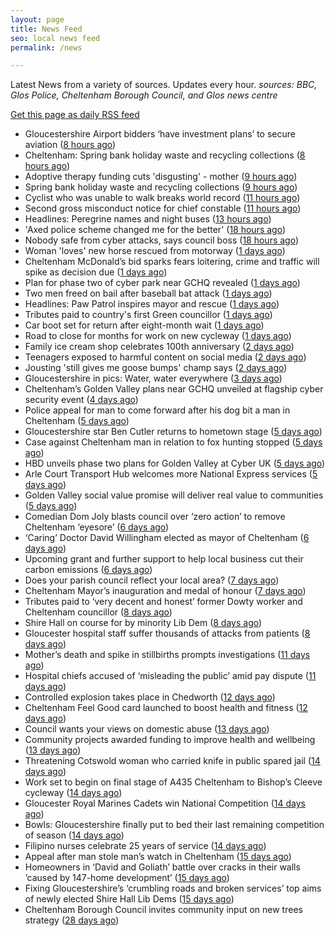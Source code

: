 ```yaml
---
layout: page
title: News Feed
seo: local news feed
permalink: /news

---
```


Latest News from a variety of sources. Updates every hour.
_sources: BBC, Glos Police, Cheltenham Borough Council, and Glos news centre_

[Get this page as daily RSS feed](/daily.rss)

<!-- news_marker starts -->
- Gloucestershire Airport bidders ‘have investment plans’ to secure aviation ([8 hours ago](https://gloucesternewscentre.co.uk/gloucestershire-airport-bidders-have-investment-plans-to-secure-aviation/))
- Cheltenham: Spring bank holiday waste and recycling collections ([8 hours ago](https://gloucesternewscentre.co.uk/cheltenham-spring-bank-holiday-waste-and-recycling-collections/))
- Adoptive therapy funding cuts 'disgusting' - mother ([9 hours ago](https://www.bbc.com/news/articles/c4g2rpypmp9o))
- Spring bank holiday waste and recycling collections ([9 hours ago](https://www.cheltenham.gov.uk/news/article/3013/spring_bank_holiday_waste_and_recycling_collections))
- Cyclist who was unable to walk breaks world record ([11 hours ago](https://www.bbc.com/news/articles/ce822e66159o))
- Second gross misconduct notice for chief constable ([11 hours ago](https://www.bbc.com/news/articles/cy8nnxy83lro))
- Headlines: Peregrine names and night buses ([13 hours ago](https://www.bbc.com/news/articles/cr7zznnkyrgo))
- 'Axed police scheme changed me for the better' ([18 hours ago](https://www.bbc.com/news/articles/cj425087v5po))
- Nobody safe from cyber attacks, says council boss ([18 hours ago](https://www.bbc.com/news/articles/cyvm4ljl2l8o))
- Woman 'loves' new horse rescued from motorway ([1 days ago](https://www.bbc.com/news/articles/c4g2r40ye9eo))
- Cheltenham McDonald’s bid sparks fears loitering, crime and traffic will spike as decision due ([1 days ago](https://gloucesternewscentre.co.uk/cheltenham-mcdonalds-bid-sparks-fears-loitering-crime-and-traffic-will-spike-as-decision-due/))
- Plan for phase two of cyber park near GCHQ revealed ([1 days ago](https://www.bbc.com/news/articles/clygqx2jp95o))
- Two men freed on bail after baseball bat attack ([1 days ago](https://www.bbc.com/news/articles/c4ge7l3nvv1o))
- Headlines: Paw Patrol inspires mayor and rescue ([1 days ago](https://www.bbc.com/news/articles/cj93e7x34ewo))
- Tributes paid to country's first Green councillor ([1 days ago](https://www.bbc.com/news/articles/cd7gvr0g0qgo))
- Car boot set for return after eight-month wait ([1 days ago](https://www.bbc.com/news/articles/cx2qvp3lp61o))
- Road to close for months for work on new cycleway ([1 days ago](https://www.bbc.com/news/articles/cded9232w5wo))
- Family ice cream shop celebrates 100th anniversary ([2 days ago](https://www.bbc.com/news/articles/crr7dg8n471o))
- Teenagers exposed to harmful content on social media ([2 days ago](https://www.bbc.com/news/videos/c1kvmv9w348o))
- Jousting 'still gives me goose bumps' champ says ([2 days ago](https://www.bbc.com/news/articles/cm2yd1d3d7eo))
- Gloucestershire in pics: Water, water everywhere ([3 days ago](https://www.bbc.com/news/articles/c8e6d4g6k88o))
- Cheltenham’s Golden Valley plans near GCHQ unveiled at flagship cyber security event ([4 days ago](https://gloucesternewscentre.co.uk/cheltenhams-golden-valley-plans-near-gchq-unveiled-at-flagship-cyber-security-event/))
- Police appeal for man to come forward after his dog bit a man in Cheltenham ([5 days ago](https://gloucesternewscentre.co.uk/police-appeal-for-man-to-come-forward-after-his-dog-bit-a-man-in-cheltenham/))
- Gloucestershire star Ben Cutler returns to hometown stage ([5 days ago](https://gloucesternewscentre.co.uk/gloucestershire-star-ben-cutler-returns-to-hometown-stage/))
- Case against Cheltenham man in relation to fox hunting stopped ([5 days ago](https://gloucesternewscentre.co.uk/case-against-cheltenham-man-in-relation-to-fox-hunting-stopped/))
- HBD unveils phase two plans for Golden Valley at Cyber UK ([5 days ago](https://www.cheltenham.gov.uk/news/article/3012/hbd_unveils_phase_two_plans_for_golden_valley_at_cyber_uk))
- Arle Court Transport Hub welcomes more National Express services ([5 days ago](https://gloucesternewscentre.co.uk/arle-court-transport-hub-welcomes-more-national-express-services/))
- Golden Valley social value promise will deliver real value to communities ([5 days ago](https://www.cheltenham.gov.uk/news/article/3011/golden_valley_social_value_promise_will_deliver_real_value_to_communities))
- Comedian Dom Joly blasts council over ‘zero action’ to remove Cheltenham ‘eyesore’ ([6 days ago](https://gloucesternewscentre.co.uk/comedian-dom-joly-blasts-council-over-zero-action-to-remove-cheltenham-eyesore/))
- ‘Caring’ Doctor David Willingham elected as mayor of Cheltenham ([6 days ago](https://gloucesternewscentre.co.uk/caring-doctor-david-willingham-elected-as-mayor-of-cheltenham/))
- Upcoming grant and further support to help local business cut their carbon emissions ([6 days ago](https://www.cheltenham.gov.uk/news/article/3010/upcoming_grant_and_further_support_to_help_local_business_cut_their_carbon_emissions))
- Does your parish council reflect your local area? ([7 days ago](https://www.cheltenham.gov.uk/news/article/3009/does_your_parish_council_reflect_your_local_area))
- Cheltenham Mayor’s inauguration and medal of honour ([7 days ago](https://www.cheltenham.gov.uk/news/article/3008/cheltenham_mayors_inauguration_and_medal_of_honour))
- Tributes paid to ‘very decent and honest’ former Dowty worker and Cheltenham councillor ([8 days ago](https://gloucesternewscentre.co.uk/tributes-paid-to-very-decent-and-honest-former-dowty-worker-and-cheltenham-councillor/))
- Shire Hall on course for by minority Lib Dem ([8 days ago](https://gloucesternewscentre.co.uk/shire-hall-on-course-for-by-minority-lib-dem/))
- Gloucester hospital staff suffer thousands of attacks from patients ([8 days ago](https://gloucesternewscentre.co.uk/gloucester-hospital-staff-suffer-thousands-of-attacks-from-patients/))
- Mother’s death and spike in stillbirths prompts investigations ([11 days ago](https://gloucesternewscentre.co.uk/mothers-death-and-spike-in-stillbirths-prompts-investigations/))
- Hospital chiefs accused of ‘misleading the public’ amid pay dispute ([11 days ago](https://gloucesternewscentre.co.uk/hospital-chiefs-accused-of-misleading-the-public-amid-pay-dispute/))
- Controlled explosion takes place in Chedworth ([12 days ago](https://gloucesternewscentre.co.uk/controlled-explosion-takes-place-in-chedworth/))
- Cheltenham Feel Good card launched to boost health and fitness ([12 days ago](https://www.cheltenham.gov.uk/news/article/3007/cheltenham_feel_good_card_launched_to_boost_health_and_fitness))
- Council wants your views on domestic abuse ([13 days ago](https://gloucesternewscentre.co.uk/council-wants-your-views-on-domestic-abuse/))
- Community projects awarded funding to improve health and wellbeing ([13 days ago](https://www.cheltenham.gov.uk/news/article/3006/community_projects_awarded_funding_to_improve_health_and_wellbeing))
- Threatening Cotswold woman who carried knife in public spared jail ([14 days ago](https://gloucesternewscentre.co.uk/threatening-cotswold-woman-who-carried-knife-in-public-spared-jail/))
- Work set to begin on final stage of A435 Cheltenham to Bishop’s Cleeve cycleway ([14 days ago](https://gloucesternewscentre.co.uk/work-set-to-begin-on-final-stage-of-a435-cheltenham-to-bishops-cleeve-cycleway/))
- Gloucester Royal Marines Cadets win National Competition ([14 days ago](https://gloucesternewscentre.co.uk/gloucester-royal-marines-cadets-win-national-competition/))
- Bowls: Gloucestershire finally put to bed their last remaining competition of season ([14 days ago](https://gloucesternewscentre.co.uk/bowls-gloucestershire-finally-put-to-bed-their-last-remaining-competition-of-season/))
- Filipino nurses celebrate 25 years of service ([14 days ago](https://gloucesternewscentre.co.uk/filipino-nurses-celebrate-25-years-of-service/))
- Appeal after man stole man’s watch in Cheltenham ([15 days ago](https://gloucesternewscentre.co.uk/appeal-after-man-stole-mans-watch-in-cheltenham/))
- Homeowners in ‘David and Goliath’ battle over cracks in their walls ’caused by 147-home development’ ([15 days ago](https://gloucesternewscentre.co.uk/homeowners-in-david-and-goliath-battle-over-cracks-in-their-walls-caused-by-147-home-development/))
- Fixing Gloucestershire’s ‘crumbling roads and broken services’ top aims of newly elected Shire Hall Lib Dems ([15 days ago](https://gloucesternewscentre.co.uk/fixing-gloucestershires-crumbling-roads-and-broken-services-top-aims-of-newly-elected-shire-hall-lib-dems/))
- Cheltenham Borough Council invites community input on new trees strategy ([28 days ago](https://www.cheltenham.gov.uk/news/article/3005/cheltenham_borough_council_invites_community_input_on_new_trees_strategy))

<!-- news_marker ends -->
